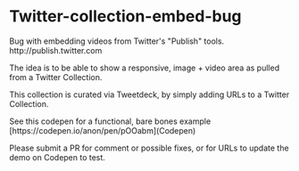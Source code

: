 # Twitter-collection-embed-bug
<p>Bug with embedding videos from Twitter's "Publish" tools. http://publish.twitter.com</p>

<p>The idea is to be able to show a responsive, image + video area as pulled from a Twitter Collection.</p>
<p>This collection is curated via Tweetdeck, by simply adding URLs to a Twitter Collection.</p>

<p>See this codepen for a functional, bare bones example [https://codepen.io/anon/pen/pOOabm](Codepen)</p>

<p>Please submit a PR for comment or possible fixes, or for URLs to update the demo on Codepen to test.</p>

